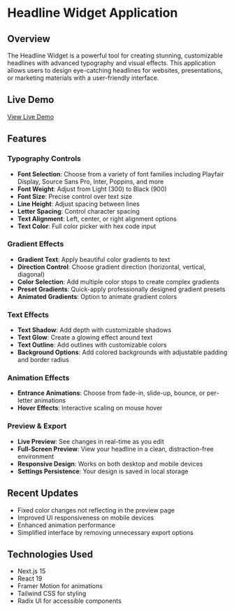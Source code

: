 # Headline Widget Application

## Overview
The Headline Widget is a powerful tool for creating stunning, customizable headlines with advanced typography and visual effects. This application allows users to design eye-catching headlines for websites, presentations, or marketing materials with a user-friendly interface.

## Live Demo
[View Live Demo](https://header-jb-ass.vercel.app/)

## Features

### Typography Controls
- **Font Selection**: Choose from a variety of font families including Playfair Display, Source Sans Pro, Inter, Poppins, and more
- **Font Weight**: Adjust from Light (300) to Black (900)
- **Font Size**: Precise control over text size
- **Line Height**: Adjust spacing between lines
- **Letter Spacing**: Control character spacing
- **Text Alignment**: Left, center, or right alignment options
- **Text Color**: Full color picker with hex code input

### Gradient Effects
- **Gradient Text**: Apply beautiful color gradients to text
- **Direction Control**: Choose gradient direction (horizontal, vertical, diagonal)
- **Color Selection**: Add multiple color stops to create complex gradients
- **Preset Gradients**: Quick-apply professionally designed gradient presets
- **Animated Gradients**: Option to animate gradient colors

### Text Effects
- **Text Shadow**: Add depth with customizable shadows
- **Text Glow**: Create a glowing effect around text
- **Text Outline**: Add outlines with customizable colors
- **Background Options**: Add colored backgrounds with adjustable padding and border radius

### Animation Effects
- **Entrance Animations**: Choose from fade-in, slide-up, bounce, or per-letter animations
- **Hover Effects**: Interactive scaling on mouse hover

### Preview & Export
- **Live Preview**: See changes in real-time as you edit
- **Full-Screen Preview**: View your headline in a clean, distraction-free environment
- **Responsive Design**: Works on both desktop and mobile devices
- **Settings Persistence**: Your design is saved in local storage

## Recent Updates
- Fixed color changes not reflecting in the preview page
- Improved UI responsiveness on mobile devices
- Enhanced animation performance
- Simplified interface by removing unnecessary export options

## Technologies Used
- Next.js 15
- React 19
- Framer Motion for animations
- Tailwind CSS for styling
- Radix UI for accessible components